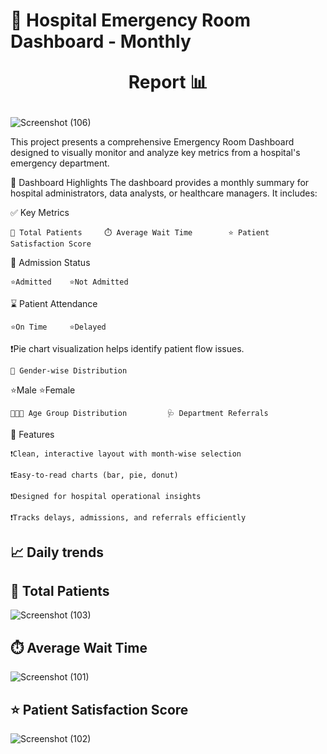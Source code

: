 # 🏥 Hospital Emergency Room Dashboard - Monthly <p align="center">  Report 📊   </p>

 ![Screenshot (106)](https://github.com/user-attachments/assets/008dc561-1563-417c-a0ee-b6327421a302)

 
This project presents a comprehensive Emergency Room Dashboard designed to visually monitor and analyze key metrics from a hospital's emergency department.

📌 Dashboard Highlights
The dashboard provides a monthly summary for hospital administrators, data analysts, or healthcare managers. It includes:

✅ Key Metrics

    👥 Total Patients     ⏱️ Average Wait Time        ⭐ Patient Satisfaction Score 

 
🏨 Admission Status

    ⭐Admitted    ⭐Not Admitted 

⌛ Patient Attendance

    ⭐On Time     ⭐Delayed 

❗Pie chart visualization helps identify patient flow issues.

    🚻 Gender-wise Distribution

⭐Male         ⭐Female 

    🧒👨‍🦳 Age Group Distribution         🩺 Department Referrals
 
📌 Features

    ❗Clean, interactive layout with month-wise selection

    ❗Easy-to-read charts (bar, pie, donut)

    ❗Designed for hospital operational insights

    ❗Tracks delays, admissions, and referrals efficiently

##  📈 Daily trends             
   ## 👥 Total Patients 
   ![Screenshot (103)](https://github.com/user-attachments/assets/68df72ce-23ba-499a-a26a-b2b8fdc0b51d)
   ## ⏱️ Average Wait Time 
   ![Screenshot (101)](https://github.com/user-attachments/assets/98f5986a-3aa9-4a3b-8a35-aa50f3aaafec)
   ## ⭐ Patient Satisfaction Score 
   ![Screenshot (102)](https://github.com/user-attachments/assets/c8cd739b-b72c-41ce-8cc1-54c90997ddd7)




 

 







